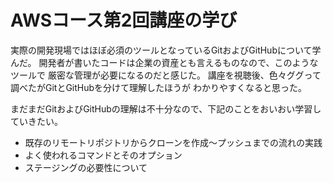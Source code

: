 # AWSコース第2回講座の学び

実際の開発現場ではほぼ必須のツールとなっているGitおよびGitHubについて学んだ。
開発者が書いたコードは企業の資産とも言えるものなので、このようなツールで
厳密な管理が必要になるのだと感じた。
講座を視聴後、色々ググって調べたがGitとGitHubを分けて理解したほうが
わかりやすくなると思った。

まだまだGitおよびGitHubの理解は不十分なので、下記のことをおいおい学習していきたい。

- 既存のリモートリポジトリからクローンを作成〜プッシュまでの流れの実践
- よく使われるコマンドとそのオプション
- ステージングの必要性について

